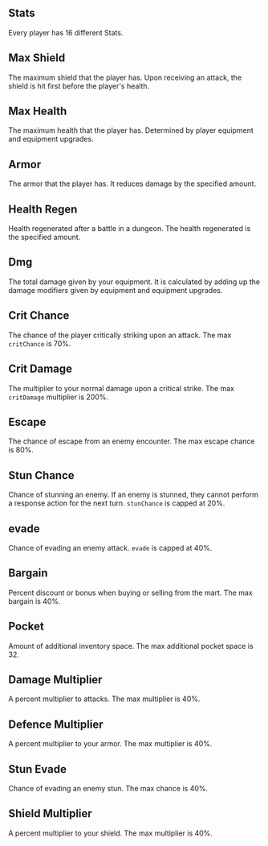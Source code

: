 ## Stats

Every player has 16 different Stats.  

## Max Shield
The maximum shield that the player has. Upon receiving an attack, the shield is hit first before the player's health.  
  
## Max Health
The maximum health that the player has. Determined by player equipment and equipment upgrades.  
  
## Armor
The armor that the player has. It reduces damage by the specified amount.  
  
## Health Regen
Health regenerated after a battle in a dungeon. The health regenerated is the specified amount.  
   
## Dmg
The total damage given by your equipment. It is calculated by adding up the damage modifiers given by equipment and equipment upgrades.  
  
## Crit Chance
The chance of the player critically striking upon an attack. The max `critChance` is 70%.  
  
## Crit Damage
The multiplier to your normal damage upon a critical strike. The max `critDamage` multiplier is 200%.  
  
## Escape
The chance of escape from an enemy encounter. The max escape chance is 80%.  
  
## Stun Chance
Chance of stunning an enemy. If an enemy is stunned, they cannot perform a response action for the next turn. `stunChance` is capped at 20%.  
  
## evade
Chance of evading an enemy attack. `evade` is capped at 40%.  
  
## Bargain
Percent discount or bonus when buying or selling from the mart. The max bargain is 40%.  
  
## Pocket
Amount of additional inventory space. The max additional pocket space is 32.  
  
## Damage Multiplier
A percent multiplier to attacks. The max multiplier is 40%.  
  
## Defence Multiplier
A percent multiplier to your armor. The max multiplier is 40%.  
  
## Stun Evade
Chance of evading an enemy stun. The max chance is 40%.  
  
## Shield Multiplier
A percent multiplier to your shield. The max multiplier is 40%.  
